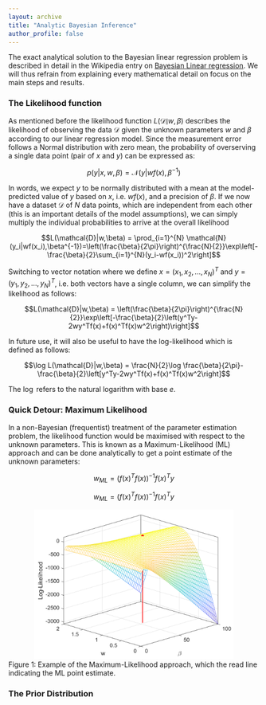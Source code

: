 ```yaml
---
layout: archive
title: "Analytic Bayesian Inference"
author_profile: false
---
```

The exact analytical solution to the Bayesian linear regression problem is described in detail in the Wikipedia entry on [Bayesian Linear regression](https://en.wikipedia.org/wiki/Bayesian_linear_regression). We will thus refrain from explaining every mathematical detail on focus on the main steps and results.

### The Likelihood function

As mentioned before the likelihood function $L(\mathcal{D}\|w,\beta)$ describes the likelihood of observing the data $\mathcal{D}$ given the unknown parameters $w$ and $\beta$ according to our linear regression model. Since the measurement error follows a Normal distribution with zero mean, the probability of overserving a single data point (pair of $x$ and $y$) can be expressed as:

$$p(y|x,w,\beta) = \mathcal{N}(y|wf(x),\beta^{-1})$$

In words, we expect $y$ to be normally distributed with a mean at the model-predicted value of $y$ based on $x$, i.e. $wf(x)$, and a precision of $\beta$. If we now have a dataset $\mathcal{D}$ of $N$ data points, which are independent from each other (this is an important details of the model assumptions), we can simply multiply the individual probabilities to arrive at the overall likelihood

$$L(\mathcal{D}|w,\beta) = \prod_{i=1}^{N} \mathcal{N}(y_i|wf(x_i),\beta^{-1})=\left(\frac{\beta}{2\pi}\right)^{\frac{N}{2}}\exp\left[-\frac{\beta}{2}\sum_{i=1}^{N}(y_i-wf(x_i))^2\right]$$

Switching to vector notation where we define $x=(x_1,x_2,...,x_N)^T$ and $y=(y_1,y_2,...,y_N)^T$, i.e. both vectors have a single column, we can simplify the likelihood as follows:

$$L(\mathcal{D}|w,\beta) = \left(\frac{\beta}{2\pi}\right)^{\frac{N}{2}}\exp\left[-\frac{\beta}{2}\left(y^Ty-2wy^Tf(x)+f(x)^Tf(x)w^2\right)\right]$$

In future use, it will also be useful to have the log-likelihood which is defined as follows:

$$\log L(\mathcal{D}|w,\beta) = \frac{N}{2}\log \frac{\beta}{2\pi}-\frac{\beta}{2}\left[y^Ty-2wy^Tf(x)+f(x)^Tf(x)w^2\right]$$

The $\log$ refers to the natural logarithm with base $e$.

### Quick Detour: Maximum Likelihood

In a non-Bayesian (frequentist) treatment of the parameter estimation problem, the likelihood function would be maximised with respect to the unknown parameters. This is known as a Maximum-Likelihood (ML) approach and can be done analytically to get a point estimate of the unknown parameters:

$$w_{ML} = \left(f(x)^Tf(x)\right)^{-1}f(x)^Ty$$

$$w_{ML} = \left(f(x)^Tf(x)\right)^{-1}f(x)^Ty$$

<center><img src="../Bayesian_Inference/logL.png" width="400" height="300"></center>
Figure 1: Example of the Maximum-Likelihood approach, which the read line indicating the ML point estimate.

### The Prior Distribution



